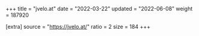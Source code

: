 +++
title = "jvelo.at"
date = "2022-03-22"
updated = "2022-06-08"
weight = 187920

[extra]
source = "https://jvelo.at/"
ratio = 2
size = 184
+++
